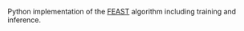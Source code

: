 Python implementation of the [FEAST](https://www.researchgate.net/publication/339920101_Event-Based_Feature_Extraction_Using_Adaptive_Selection_Thresholds) algorithm including training and inference.